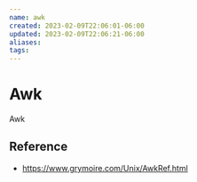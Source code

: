 ```yaml
---
name: awk
created: 2023-02-09T22:06:01-06:00
updated: 2023-02-09T22:06:21-06:00
aliases: 
tags: 
---
```

# Awk

Awk 


## Reference
- https://www.grymoire.com/Unix/AwkRef.html
